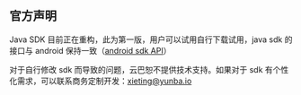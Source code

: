 ## 官方声明

Java SDK 目前正在重构，此为第一版，用户可以试用自行下载试用，java sdk 的接口与 android 保持一致（[android sdk API](https://yunba.io/docs/android_sdk_api_manual)）

对于自行修改 sdk 而导致的问题，云巴恕不提供技术支持。如果对于 sdk 有个性化需求，可以联系商务定制开发：xieting@yunba.io
